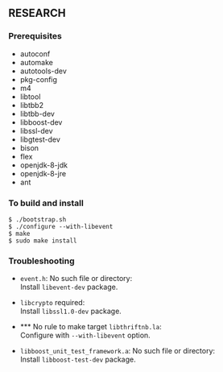 ## RESEARCH

### Prerequisites
- autoconf
- automake
- autotools-dev
- pkg-config
- m4
- libtool
- libtbb2
- libtbb-dev
- libboost-dev 
- libssl-dev 
- libgtest-dev
- bison
- flex
- openjdk-8-jdk
- openjdk-8-jre
- ant

### To build and install
```
$ ./bootstrap.sh
$ ./configure --with-libevent
$ make
$ sudo make install
```

### Troubleshooting
- `event.h`: No such file or directory:  
  Install `libevent-dev` package.
  
- `libcrypto` required:  
  Install `libssl1.0-dev` package.

- *** No rule to make target `libthriftnb.la`:  
  Configure with `--with-libevent` option.

- `libboost_unit_test_framework.a`: No such file or directory:  
  Install `libboost-test-dev` package.
